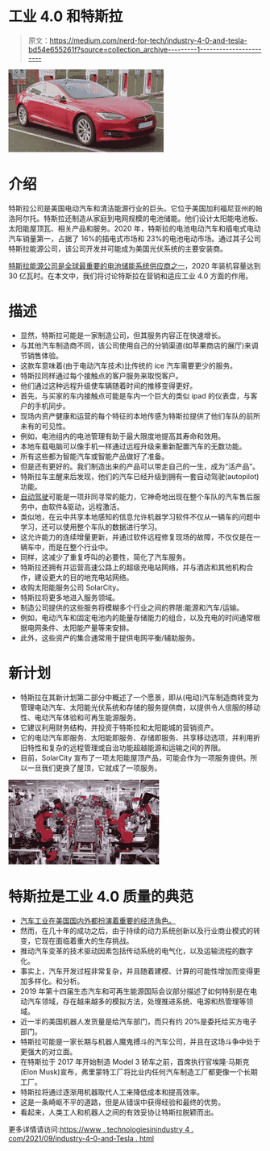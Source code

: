 # 工业 4.0 和特斯拉

> 原文：<https://medium.com/nerd-for-tech/industry-4-0-and-tesla-bd54e655261f?source=collection_archive---------1----------------------->

![](img/abda5216fe43ca8560548242de7e2820.png)

# 介绍

特斯拉公司是美国电动汽车和清洁能源行业的巨头。它位于美国加利福尼亚州的帕洛阿尔托。特斯拉还制造从家庭到电网规模的电池储能。他们设计太阳能电池板、太阳能屋顶瓦、相关产品和服务。2020 年，特斯拉的电池电动汽车和插电式电动汽车销量第一，占据了 16%的插电式市场和 23%的电池电动市场。通过其子公司特斯拉能源公司，该公司开发并可能成为美国光伏系统的主要安装商。

[特斯拉能源公司是全球最重要的电池储能系统供应商之一](https://www.technologiesinindustry4.com/2021/07/industry-4-0-microsoft-cloud-computing-based-windows-365.html)，2020 年装机容量达到 30 亿瓦时。在本文中，我们将讨论特斯拉在营销和适应工业 4.0 方面的作用。

# 描述

*   显然，特斯拉可能是一家制造公司，但其服务内容正在快速增长。
*   与其他汽车制造商不同，该公司使用自己的分销渠道(如苹果商店的展厅)来调节销售体验。
*   这款车意味着(由于电动汽车技术)比传统的 ice 汽车需要更少的服务。
*   特斯拉同样通过每个接触点的客户服务来取悦客户。
*   他们通过这种远程升级使车辆随着时间的推移变得更好。
*   首先，与买家的车内接触点可能是车内一个巨大的类似 ipad 的仪表盘，与客户的手机同步。
*   现场内资产健康和运营的每个特征的本地传感为特斯拉提供了他们车队的前所未有的可见性。
*   例如，电池组内的电池管理有助于最大限度地提高其寿命和效用。
*   本地车载电脑可以像手机一样通过远程升级来重新配置汽车的无数功能。
*   所有这些都为智能汽车或智能产品做好了准备。
*   但是还有更好的。我们制造出来的产品可以带走自己的一生，成为“活产品”。
*   特斯拉车主醒来后发现，他们的汽车已经升级到拥有一套自动驾驶(autopilot)功能。
*   [自动驾驶](https://www.technologiesinindustry4.com/2021/07/industry-4-0-microsoft-cloud-computing-based-windows-365.html)可能是一项非同寻常的能力，它神奇地出现在整个车队的汽车售后服务中，由软件&驱动，远程激活。
*   类似地，在云中共享本地感知的信息允许机器学习软件不仅从一辆车的问题中学习，还可以使用整个车队的数据进行学习。
*   这允许能力的连续增量更新，并通过软件远程修复现场的故障，不仅仅是在一辆车中，而是在整个行业中。
*   同样，这减少了重复呼叫的必要性，简化了汽车服务。
*   特斯拉还拥有并运营高速公路上的超级充电站网络，并与酒店和其他机构合作，建设更大的目的地充电站网络。
*   收购太阳能服务公司 SolarCity。
*   特斯拉将更多地进入服务领域。
*   制造公司提供的这些服务将模糊多个行业之间的界限:能源和汽车/运输。
*   例如，电动汽车和固定电池内的能量存储能力的组合，以及充电的时间通常根据电网条件、太阳能产量等来安排。
*   此外，这些资产的集合通常用于提供电网平衡/辅助服务。

# 新计划

*   特斯拉在其新计划第二部分中概述了一个愿景，即从(电动)汽车制造商转变为管理电动汽车、太阳能光伏系统和存储的服务提供商，以提供令人信服的移动性、电动汽车体验和可再生能源服务。
*   它建议利用财务结构，并投资于特斯拉和太阳能城的营销资产。
*   它的电动汽车即服务、太阳能即服务、存储即服务、共享移动选项，并利用折旧特性和复杂的远程管理或自治功能超越能源和运输之间的界限。
*   目前，SolarCity 宣布了一项太阳能屋顶产品，可能会作为一项服务提供。所以一旦我们更换了屋顶，它就成了一项服务。

![](img/1f7f3f059198a29a089c2a70646eb3dc.png)

# 特斯拉是工业 4.0 质量的典范

*   [汽车工业在美国国内外都扮演着重要的经济角色。](https://www.technologiesinindustry4.com/2021/09/industry-4-0-and-kodak.html)
*   然而，在几十年的成功之后，由于持续的动力系统创新以及行业商业模式的转变，它现在面临着重大的生存挑战。
*   推动汽车变革的技术驱动因素包括传动系统的电气化，以及运输流程的数字化。
*   事实上，汽车开发过程非常复杂，并且随着建模、计算的可能性增加而变得更加多样化。和分析。
*   2019 年第十四届生态汽车和可再生能源国际会议部分描述了如何特别是在电动汽车领域，存在越来越多的模拟方法，处理推进系统、电源和热管理等领域。
*   近一半的美国机器人发货量是给汽车部门，而只有约 20%是委托给买方电子部门。
*   特斯拉可能是一家长期与机器人魔鬼搏斗的汽车公司，并且在这场斗争中处于更强大的对立面。
*   在特斯拉于 2017 年开始制造 Model 3 轿车之前，首席执行官埃隆·马斯克(Elon Musk)宣布，弗里蒙特工厂将比业内任何汽车制造工厂都更像一个长期工厂。
*   特斯拉将通过逐渐用机器取代人工来降低成本和提高效率。
*   这是一条崎岖不平的道路，但是从错误中获得经验和最终的优势。
*   看起来，人类工人和机器人之间的有效妥协让特斯拉脱颖而出。

更多详情请访问:[https://www . technologiesinindustry 4 . com/2021/09/industry-4-0-and-Tesla . html](https://www.technologiesinindustry4.com/2021/09/industry-4-0-and-tesla.html)